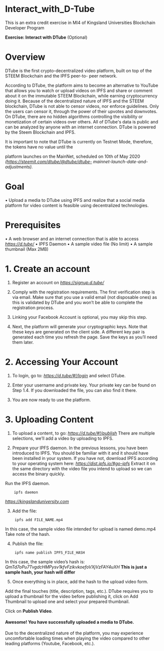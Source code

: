 # Interact_with_D-Tube
This is an extra credit exercise in MI4 of Kingsland Universities Blockchain Developer Program

**Exercise: Interact with DTube** (Optional)

# Overview
DTube is the first crypto-decentralized video platform, built on top of the STEEM Blockchain and the IPFS peer-to-
peer network.

According to DTube, the platform aims to become an alternative to YouTube that allows you to watch or upload
videos on IPFS and share or comment about it on the immutable STEEM Blockchain, while earning cryptocurrency
doing it. Because of the decentralized nature of IPFS and the STEEM blockchain, DTube is not able to censor videos,
nor enforce guidelines. Only the users can censor it, through the power of their upvotes and downvotes. On DTube,
there are no hidden algorithms controlling the visibility or monetization of certain videos over others. All of DTube's
data is public and can be analyzed by anyone with an internet connection.
DTube is powered by the Steem Blockchain and IPFS.

It is important to note that DTube is currently on Testnet Mode, therefore, the tokens have no value until the

platform launches on the MainNet, scheduled on 10th of May 2020 *(https://steemit.com/dtube/@dtube/dtube-
mainnet-launch-date-and-adjustments).*

# Goal

• Upload a media to DTube using IPFS and realize that a social media platform for video content is feasible
using decentralized technologies.

# Prerequisites
• A web browser and an internet connection that is able to access *https://d.tube/*
• IPFS Daemon
• A sample video file (No limit)
• A sample thumbnail (Max 2MB)


# 1. Create an account
1. Register an account on *https://signup.d.tube/*

2. Comply with the registration requirements. The first verification step is via email.
Make sure that you use a valid email (not disposable ones) as this is validated by DTube and you won’t be
able to complete the registration process.

3. Linking your Facebook Account is optional, you may skip this step.

4. Next, the platform will generate your cryptographic keys. Note that these keys are generated on the client
side. A different key pair is generated each time you refresh the page.
Save the keys as you’ll need them later.

# 2. Accessing Your Account
1. To login, go to: *https://d.tube/#!/login* and select DTube.

2. Enter your username and private key. Your private key can be found on Step 1.4. If you downloaded the file,
you can also find it there.

3. You are now ready to use the platform.

# 3. Uploading Content
1. To upload a content, to go: *https://d.tube/#!/publish*
There are multiple selections, we’ll add a video by uploading to IPFS.

2. Prepare your IPFS daemon.
In the previous lessons, you have been introduced to IPFS. You should be familiar with it and it should have
been installed in your system.
If you have not, download IPFS according to your operating system here: *https://dist.ipfs.io/#go-ipfs*
Extract it on the same directory with the video file you intend to upload so we can access the binary quickly.

Run the IPFS daemon.

        ipfs daemon

*https://kingslanduniversity.com*

3. Add the file:

        ipfs add FILE_NAME.mp4
      
In this case, the sample video file intended for upload is named demo.mp4
Take note of the hash.

4. Publish the file:

        ipfs name publish IPFS_FILE_HASH

In this case, the sample video’s hash is: *QmTd7oPu7TvgdcHMPysv1kfvFzikvkoefoVXjVzFAY4uXH* **This is just a sample hash, your hash will differ**

5. Once everything is in place, add the hash to the upload video form.

Add the final touches (title, description, tags, etc.). DTube requires you to upload a thumbnail for the video
before publishing it, click on Add Thumbnail to upload one and select your prepared thumbnail.

Click on **Publish Video**.

#### Awesome! You have successfully uploaded a media to DTube.
Due to the decentralized nature of the platform, you may experience uncomfortable loading times when
playing the video compared to other leading platforms (Youtube, Facebook, etc.).





